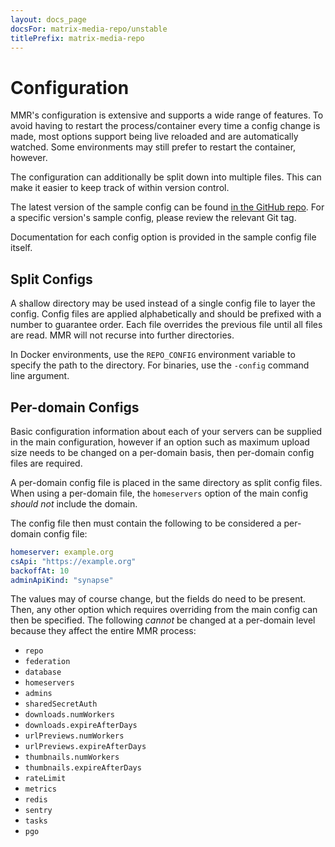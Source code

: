 ```yaml
---
layout: docs_page
docsFor: matrix-media-repo/unstable
titlePrefix: matrix-media-repo
---
```


# Configuration

MMR's configuration is extensive and supports a wide range of features. To avoid having to restart
the process/container every time a config change is made, most options support being live reloaded
and are automatically watched. Some environments may still prefer to restart the container, however.

The configuration can additionally be split down into multiple files. This can make it easier to
keep track of within version control.

The latest version of the sample config can be found [in the GitHub repo](https://github.com/t2bot/matrix-media-repo/blob/master/config.sample.yaml).
For a specific version's sample config, please review the relevant Git tag.

Documentation for each config option is provided in the sample config file itself.

## Split Configs

A shallow directory may be used instead of a single config file to layer the config. Config files are
applied alphabetically and should be prefixed with a number to guarantee order. Each file overrides
the previous file until all files are read. MMR will not recurse into further directories.

In Docker environments, use the `REPO_CONFIG` environment variable to specify the path to the directory.
For binaries, use the `-config` command line argument.

## Per-domain Configs

Basic configuration information about each of your servers can be supplied in the main configuration,
however if an option such as maximum upload size needs to be changed on a per-domain basis, then per-domain
config files are required.

A per-domain config file is placed in the same directory as split config files. When using a per-domain
file, the `homeservers` option of the main config *should not* include the domain.

The config file then must contain the following to be considered a per-domain config file:

```yaml
homeserver: example.org
csApi: "https://example.org"
backoffAt: 10
adminApiKind: "synapse"
```

The values may of course change, but the fields do need to be present. Then, any other option which
requires overriding from the main config can then be specified. The following *cannot* be changed at
a per-domain level because they affect the entire MMR process:

* `repo`
* `federation`
* `database`
* `homeservers`
* `admins`
* `sharedSecretAuth`
* `downloads.numWorkers`
* `downloads.expireAfterDays`
* `urlPreviews.numWorkers`
* `urlPreviews.expireAfterDays`
* `thumbnails.numWorkers`
* `thumbnails.expireAfterDays`
* `rateLimit`
* `metrics`
* `redis`
* `sentry`
* `tasks`
* `pgo`

